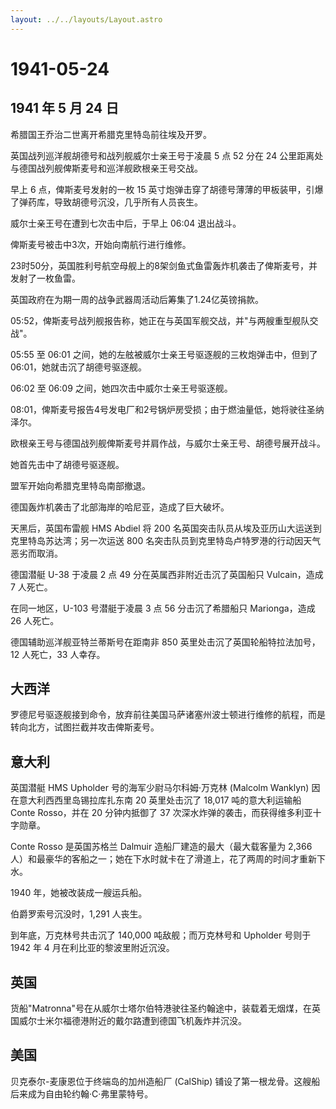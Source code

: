 ```yaml
---
layout: ../../layouts/Layout.astro
---
```


# 1941-05-24

## 1941 年 5 月 24 日

希腊国王乔治二世离开希腊克里特岛前往埃及开罗。

英国战列巡洋舰胡德号和战列舰威尔士亲王号于凌晨 5 点 52 分在 24
公里距离处与德国战列舰俾斯麦号和巡洋舰欧根亲王号交战。

早上 6 点，俾斯麦号发射的一枚 15
英寸炮弹击穿了胡德号薄薄的甲板装甲，引爆了弹药库，导致胡德号沉没，几乎所有人员丧生。

威尔士亲王号在遭到七次击中后，于早上 06:04 退出战斗。

俾斯麦号被击中3次，开始向南航行进行维修。

23时50分，英国胜利号航空母舰上的8架剑鱼式鱼雷轰炸机袭击了俾斯麦号，并发射了一枚鱼雷。

英国政府在为期一周的战争武器周活动后筹集了1.24亿英镑捐款。

05:52，俾斯麦号战列舰报告称，她正在与英国军舰交战，并"与两艘重型舰队交战"。

05:55 至 06:01 之间，她的左舷被威尔士亲王号驱逐舰的三枚炮弹击中，但到了
06:01，她就击沉了胡德号驱逐舰。

06:02 至 06:09 之间，她四次击中威尔士亲王号驱逐舰。

08:01，俾斯麦号报告4号发电厂和2号锅炉房受损；由于燃油量低，她将驶往圣纳泽尔。

欧根亲王号与德国战列舰俾斯麦号并肩作战，与威尔士亲王号、胡德号展开战斗。

她首先击中了胡德号驱逐舰。

盟军开始向希腊克里特岛南部撤退。

德国轰炸机袭击了北部海岸的哈尼亚，造成了巨大破坏。

天黑后，英国布雷舰 HMS Abdiel 将 200
名英国突击队员从埃及亚历山大运送到克里特岛苏达湾；另一次运送 800
名突击队员到克里特岛卢特罗港的行动因天气恶劣而取消。

德国潜艇 U-38 于凌晨 2 点 49 分在英属西非附近击沉了英国船只
Vulcain，造成 7 人死亡。

在同一地区，U-103 号潜艇于凌晨 3 点 56 分击沉了希腊船只 Marionga，造成
26 人死亡。

德国辅助巡洋舰亚特兰蒂斯号在距南非 850
英里处击沉了英国轮船特拉法加号，12 人死亡，33 人幸存。

## 大西洋

罗德尼号驱逐舰接到命令，放弃前往美国马萨诸塞州波士顿进行维修的航程，而是转向北方，试图拦截并攻击俾斯麦号。

## 意大利

英国潜艇 HMS Upholder 号的海军少尉马尔科姆·万克林 (Malcolm Wanklyn)
因在意大利西西里岛锡拉库扎东南 20 英里处击沉了 18,017 吨的意大利运输船
Conte Rosso，并在 20 分钟内抵御了 37
次深水炸弹的袭击，而获得维多利亚十字勋章。

Conte Rosso 是英国苏格兰 Dalmuir 造船厂建造的最大（最大载客量为 2,366
人）和最豪华的客船之一；她在下水时就卡在了滑道上，花了两周的时间才重新下水。

1940 年，她被改装成一艘运兵船。

伯爵罗索号沉没时，1,291 人丧生。

到年底，万克林号共击沉了 140,000 吨敌舰；而万克林号和 Upholder 号则于
1942 年 4 月在利比亚的黎波里附近沉没。

## 英国

货船"Matronna"号在从威尔士塔尔伯特港驶往圣约翰途中，装载着无烟煤，在英国威尔士米尔福德港附近的戴尔路遭到德国飞机轰炸并沉没。

## 美国

贝克泰尔-麦康恩位于终端岛的加州造船厂 (CalShip)
铺设了第一根龙骨。这艘船后来成为自由轮约翰·C·弗里蒙特号。